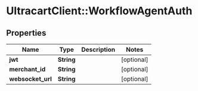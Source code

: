 # UltracartClient::WorkflowAgentAuth

## Properties
Name | Type | Description | Notes
------------ | ------------- | ------------- | -------------
**jwt** | **String** |  | [optional] 
**merchant_id** | **String** |  | [optional] 
**websocket_url** | **String** |  | [optional] 


